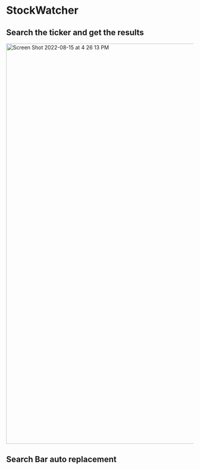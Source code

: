 # StockWatcher

## Search the ticker and get the results

<img width="1074" alt="Screen Shot 2022-08-15 at 4 26 13 PM" src="https://user-images.githubusercontent.com/57668160/184712611-7d7e7e59-0f8a-4226-8aec-56d181b113b1.png">

## Search Bar auto replacement
